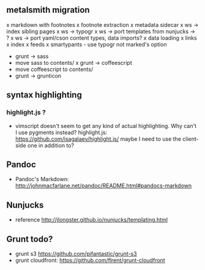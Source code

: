 ## metalsmith migration
x markdown with footnotes
x footnote extraction
x metadata sidecar
x ws -> index sibling pages
x ws -> typogr
x ws -> port templates from nunjucks -> ?
x ws -> port yaml/cson content types, data imports?
  x data loading
  x links
  x index
  x feeds
x smartypants - use typogr not marked's option
- grunt -> sass
- move sass to contents/
x grunt -> coffeescript
- move coffeescript to contents/
- grunt -> grunticon



## syntax highlighting
### highlight.js ?
  - vimscript doesn't seem to get any kind of actual highlighting.  Why can't I use pygments instead?
    highlight.js: https://github.com/isagalaev/highlight.js/
    maybe I need to use the client-side one in addition to?

## Pandoc
- Pandoc's Markdown: http://johnmacfarlane.net/pandoc/README.html#pandocs-markdown


## Nunjucks 

- reference http://jlongster.github.io/nunjucks/templating.html

## Grunt todo?
- grunt s3 https://github.com/pifantastic/grunt-s3
- grunt cloudfront: https://github.com/flrent/grunt-cloudfront
